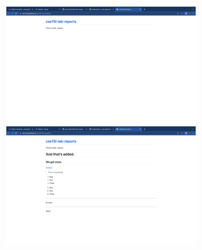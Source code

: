 ![Screenshot 1](Screen%20Shot%202022-09-23%20at%2010.34.31%20AM.png)
![Screenshot 2](Screen%20Shot%202022-09-23%20at%2010.59.36%20AM.png)
